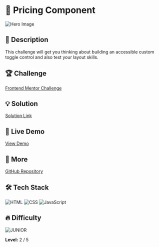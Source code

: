 # 📁 Pricing Component

![Hero Image](https://res.cloudinary.com/dz209s6jk/image/upload/v1611325428/Challenges/fp0qtspesm6i0miyqncg.jpg)

## 🌟 Description

This challenge will get you thinking about building an accessible custom toggle control and also test your layout skills.

## 🏆 Challenge

[Frontend Mentor Challenge](https://www.frontendmentor.io/challenges/interactive-pricing-component-t0m8PIyY8)

## 💡 Solution

[Solution Link](https://www.frontendmentor.io/solutions/simple-pricing-component-fNhndcXm8D)

## 🚀 Live Demo

[View Demo](https://younes-alhyan.github.io/pricing-component)

## 🔎 More

[GitHub Repository](https://github.com/younes-alhyan/frontend-mentor/)

## 🛠️ Tech Stack

![HTML](https://img.shields.io/badge/HTML-E34F26?style=for-the-badge&logo=html5&logoColor=white)
![CSS](https://img.shields.io/badge/CSS-1572B6?style=for-the-badge&logo=css&logoColor=white)
![JavaScript](https://img.shields.io/badge/JavaScript-F7DF1E?style=for-the-badge&logo=javascript&logoColor=black)

## 🔥 Difficulty

![JUNIOR](https://img.shields.io/badge/Difficulty-JUNIOR-green)

**Level:** 2 / 5
